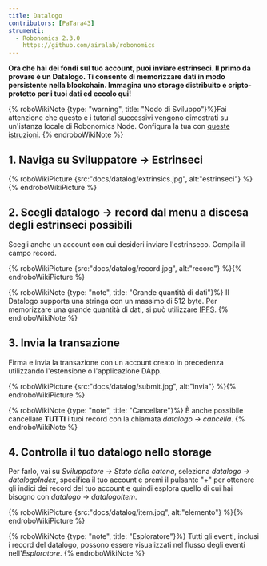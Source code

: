 ```yaml
---
title: Datalogo
contributors: [PaTara43]
strumenti:
  - Robonomics 2.3.0
    https://github.com/airalab/robonomics
---
```


**Ora che hai dei fondi sul tuo account, puoi inviare estrinseci. Il primo da provare è un Datalogo. Ti consente di memorizzare dati in modo persistente nella blockchain. Immagina uno storage distribuito e cripto-protetto per i tuoi dati ed eccolo qui!**

{% roboWikiNote {type: "warning", title: "Nodo di Sviluppo"}%}Fai attenzione che questo e i tutorial successivi vengono dimostrati su un'istanza locale di Robonomics Node. Configura la tua con [queste istruzioni](/docs/run-dev-node).
{% endroboWikiNote %}

## 1. Naviga su Sviluppatore -> Estrinseci

{% roboWikiPicture {src:"docs/datalog/extrinsics.jpg", alt:"estrinseci"} %}{% endroboWikiPicture %}

## 2. Scegli datalogo -> record dal menu a discesa degli estrinseci possibili

Scegli anche un account con cui desideri inviare l'estrinseco. Compila il campo record.

{% roboWikiPicture {src:"docs/datalog/record.jpg", alt:"record"} %}{% endroboWikiPicture %}

{% roboWikiNote {type: "note", title: "Grande quantità di dati"}%} Il Datalogo supporta una stringa con un massimo di 512 byte. Per memorizzare una grande quantità di dati, si può utilizzare [IPFS](https://ipfs.tech/).
{% endroboWikiNote %}

## 3. Invia la transazione

Firma e invia la transazione con un account creato in precedenza utilizzando l'estensione o l'applicazione DApp.

{% roboWikiPicture {src:"docs/datalog/submit.jpg", alt:"invia"} %}{% endroboWikiPicture %}

{% roboWikiNote {type: "note", title: "Cancellare"}%} È anche possibile cancellare **TUTTI** i tuoi record con la chiamata *datalogo -> cancella*.
{% endroboWikiNote %}

## 4. Controlla il tuo datalogo nello storage

Per farlo, vai su *Sviluppatore -> Stato della catena*, seleziona *datalogo -> datalogoIndex*, specifica il tuo account e premi il
pulsante "+" per ottenere gli indici dei record del tuo account e quindi esplora quello di cui hai bisogno con *datalogo -> datalogoItem*.

{% roboWikiPicture {src:"docs/datalog/item.jpg", alt:"elemento"} %}{% endroboWikiPicture %}

{% roboWikiNote {type: "note", title: "Esploratore"}%} Tutti gli eventi, inclusi i record del datalogo, possono essere visualizzati nel flusso degli eventi nell'*Esploratore*.
{% endroboWikiNote %}
